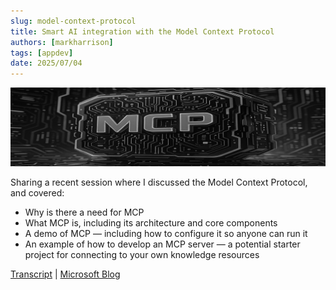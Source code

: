 ```yaml
---
slug: model-context-protocol
title: Smart AI integration with the Model Context Protocol
authors: [markharrison]
tags: [appdev]
date: 2025/07/04
---
```


![agentic-ai](images/mcp.png)

Sharing a recent session where I discussed the Model Context Protocol, and covered:

- Why is there a need for MCP
- What MCP is, including its architecture and core components
- A demo of MCP — including how to configure it so anyone can run it
- An example of how to develop an MCP server — a potential starter project for connecting to your own knowledge resources

[Transcript](<https://markharrison.io/doc-mcp>)  | [Microsoft Blog](<https://techcommunity.microsoft.com/blog/appsonazureblog/smart-ai-integration-with-the-model-context-protocol-mcp-part-1/4430385>)
